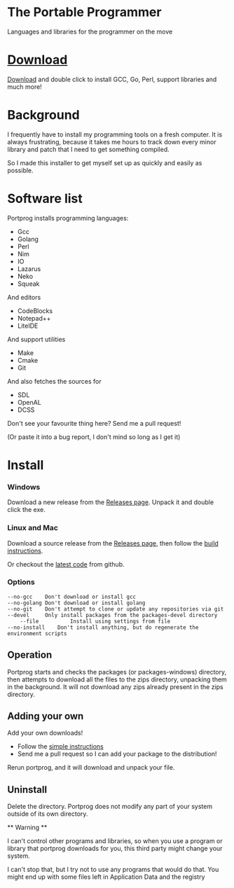 # The Portable Programmer

Languages and libraries for the programmer on the move

# [Download](https://github.com/donomii/portprog/releases)

[Download](https://github.com/donomii/portprog/releases) and double click to install GCC, Go, Perl, support libraries and much more!

# Background

I frequently have to install my programming tools on a fresh computer.  It is always frustrating, because it takes me hours to track down every minor library and patch that I need to get something compiled.  
  
So I made this installer to get myself set up as quickly and easily as possible.

# Software list

Portprog installs programming languages:

* Gcc
* Golang
* Perl
* Nim
* IO
* Lazarus
* Neko
* Squeak

And editors

* CodeBlocks
* Notepad++
* LiteIDE

And support utilities

* Make
* Cmake
* Git

And also fetches the sources for

* SDL
* OpenAL
* DCSS

Don't see your favourite thing here?  Send me a pull request!

(Or paste it into a bug report, I don't mind so long as I get it)

# Install

### Windows

Download a new release from the [Releases page](https://github.com/donomii/portprog/releases).  Unpack it and double click the exe.

### Linux and Mac

Download a source release from the [Releases page](https://github.com/donomii/portprog/releases), then follow the [build instructions](https://github.com/donomii/portprog).
	
Or checkout the [latest code](https://github.com/donomii/portprog) from github.
	
### Options

	--no-gcc	Don't download or install gcc
	--no-golang	Don't download or install golang
	--no-git 	Don't attempt to clone or update any repositories via git
	--devel		Only install packages from the packages-devel directory
        --file          Install using settings from file   
	--no-install    Don't install anything, but do regenerate the environment scripts

## Operation

Portprog starts and checks the packages (or packages-windows) directory, then attempts to download all the files to the zips directory, unpacking them in the background.  It will not download any zips already present in the zips directory.

## Adding your own

Add your own downloads!  

*  Follow the [simple instructions](MakeYourOwnPackage.md)
*  Send me a pull request so I can add your package to the distribution!

Rerun portprog, and it will download and unpack your file.

## Uninstall

Delete the directory.  Portprog does not modify any part of your system outside of its own directory.

** Warning **

I can't control other programs and libraries, so when you use a program or library that portprog downloads for you, this third party might change your system.  

I can't stop that, but I try not to use any programs that would do that.  You might end up with some files left in Application Data and the registry

